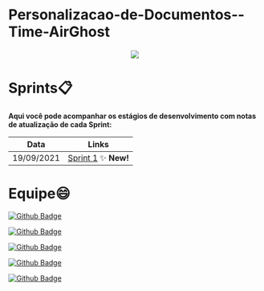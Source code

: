 # Personalizacao-de-Documentos--Time-AirGhost


<h5 align="center">
      <center><img src="https://media.discordapp.net/attachments/811312529740922880/889320635187224596/11.png?width=473&height=473">
      </center>    
</h5>

# Sprints📋

**Aqui você pode acompanhar os estágios de desenvolvimento com notas de atualização de cada Sprint:**

| Data | Links |
| ------ | ------ |
|    19/09/2021    |[Sprint 1](https://github.com/LeticiaSan/Personaliza-o-de-Documentos--Time-AirGhost/tree/Sprint_1) :sparkles: **New!** |

# Equipe😄
[![Github Badge](https://img.shields.io/badge/MASTER-Letícia_Santos-100000?style=for-the-badge&logo=github&logoColor=white)](https://github.com/LeticiaSan)

[![Github Badge](https://img.shields.io/badge/PO-Gabriel_Teixeira-100000?style=for-the-badge&logo=github&logoColor=white)](https://github.com/Gabrieltg7)

[![Github Badge](https://img.shields.io/badge/DEV-Henrique_Erzinger-100000?style=for-the-badge&logo=github&logoColor=white)](https://github.com/henrique73)

[![Github Badge](https://img.shields.io/badge/DEV-Ana_Godoy-100000?style=for-the-badge&logo=github&logoColor=white)](https://github.com/AnafGodoy)

[![Github Badge](https://img.shields.io/badge/DEV-Marcelo_Uchôas-100000?style=for-the-badge&logo=github&logoColor=white)](https://github.com/marcelouchoas)

